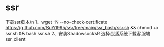 # ssr
下载ssr脚本\n
  1、wget -N --no-check-certificate https://github.com/SuYi1995/ssr/tree/main/ssr_bash/ssr.sh && chmod +x ssr.sh && bash ssr.sh
  2、安装ShadowsocksR
选择合适系统下载客服端ssr_client
